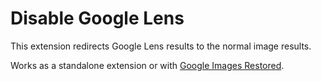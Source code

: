 # Disable Google Lens

This extension redirects Google Lens results to the normal image results.

Works as a standalone extension or with [Google Images Restored](https://github.com/fanfare/googleimagesrestored).
